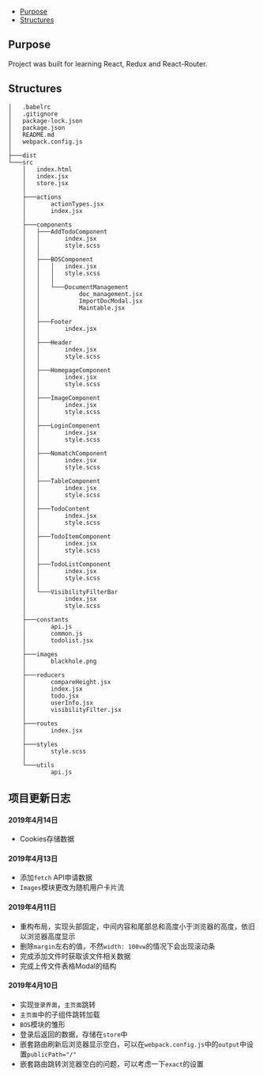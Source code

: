 - [Purpose](#Purpose)
- [Structures](#Structures)

## Purpose
Project was built for learning React, Redux and React-Router.

## Structures
```
│   .babelrc
│   .gitignore
│   package-lock.json
│   package.json
│   README.md
│   webpack.config.js
│
├───dist
└───src
    │   index.html
    │   index.jsx
    │   store.jsx
    │
    ├───actions
    │       actionTypes.jsx
    │       index.jsx
    │
    ├───components
    │   ├───AddTodoComponent
    │   │       index.jsx
    │   │       style.scss
    │   │
    │   ├───BOSComponent
    │   │   │   index.jsx
    │   │   │   style.scss
    │   │   │
    │   │   └───DocumentManagement
    │   │           doc_management.jsx
    │   │           ImportDocModal.jsx
    │   │           Maintable.jsx
    │   │
    │   ├───Footer
    │   │       index.jsx
    │   │
    │   ├───Header
    │   │       index.jsx
    │   │       style.scss
    │   │
    │   ├───HomepageComponent
    │   │       index.jsx
    │   │       style.scss
    │   │
    │   ├───ImageComponent
    │   │       index.jsx
    │   │       style.scss
    │   │
    │   ├───LoginComponent
    │   │       index.jsx
    │   │       style.scss
    │   │
    │   ├───NomatchComponent
    │   │       index.jsx
    │   │       style.scss
    │   │
    │   ├───TableComponent
    │   │       index.jsx
    │   │       style.scss
    │   │
    │   ├───TodoContent
    │   │       index.jsx
    │   │       style.scss
    │   │
    │   ├───TodoItemComponent
    │   │       index.jsx
    │   │       style.scss
    │   │
    │   ├───TodoListComponent
    │   │       index.jsx
    │   │       style.scss
    │   │
    │   └───VisibilityFilterBar
    │           index.jsx
    │           style.scss
    │
    ├───constants
    │       api.js
    │       common.js
    │       todolist.jsx
    │
    ├───images
    │       blackhole.png
    │
    ├───reducers
    │       compareHeight.jsx
    │       index.jsx
    │       todo.jsx
    │       userInfo.jsx
    │       visibilityFilter.jsx
    │
    ├───routes
    │       index.jsx
    │
    ├───styles
    │       style.scss
    │
    └───utils
            api.js
```

## 项目更新日志
#### 2019年4月14日
- Cookies存储数据

#### 2019年4月13日
- 添加`fetch` API申请数据
- `Images`模块更改为随机用户卡片流

#### 2019年4月11日
- 重构布局，实现头部固定，中间内容和尾部总和高度小于浏览器的高度，依旧以浏览器高度显示
- 删除`margin`左右的值，不然`width: 100vw`的情况下会出现滚动条
- 完成添加文件时获取该文件相关数据
- 完成上传文件表格Modal的结构

#### 2019年4月10日
- 实现`登录界面`，`主页面`跳转
- `主页面`中的子组件跳转加载
- `BOS`模块的雏形
- 登录后返回的数据，存储在`store`中
- 嵌套路由刷新后浏览器显示空白，可以在`webpack.config.js`中的`output`中设置`publicPath="/"`
- 嵌套路由跳转浏览器空白的问题，可以考虑一下`exact`的设置




